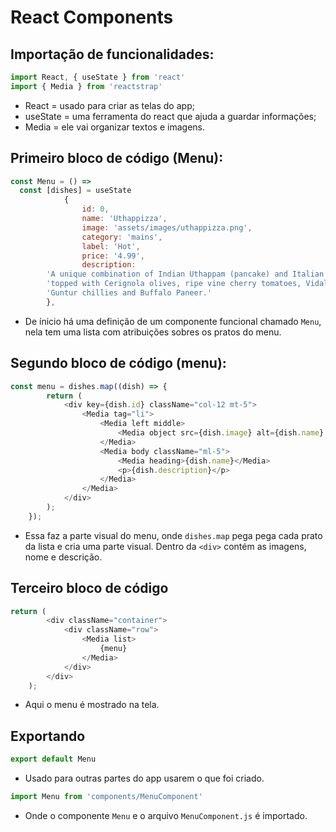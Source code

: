 # React Components

## Importação de funcionalidades:

```js
import React, { useState } from 'react'
import { Media } from 'reactstrap'
```
- React = usado para criar as telas do app;
- useState = uma ferramenta do react que ajuda a guardar informações;
- Media = ele vai organizar textos e imagens.

## Primeiro bloco de código (Menu):

```js
const Menu = () => 
  const [dishes] = useState
            {
                id: 0,
                name: 'Uthappizza',
                image: 'assets/images/uthappizza.png',
                category: 'mains',
                label: 'Hot',
                price: '4.99',
                description: 
        'A unique combination of Indian Uthappam (pancake) and Italian pizza, ' + 
        'topped with Cerignola olives, ripe vine cherry tomatoes, Vidalia onion, ' + 
        'Guntur chillies and Buffalo Paneer.'
        },
```

- De ínicio há uma definição de um componente funcional chamado `Menu`, nela tem uma lista com atribuições sobres os pratos do menu.

## Segundo bloco de código (menu):

```js
const menu = dishes.map((dish) => {
        return (
            <div key={dish.id} className="col-12 mt-5">
                <Media tag="li">
                    <Media left middle>
                        <Media object src={dish.image} alt={dish.name} />
                    </Media>
                    <Media body className="ml-5">
                        <Media heading>{dish.name}</Media>
                        <p>{dish.description}</p>
                    </Media>
                </Media>
            </div>
        );
    });
```

- Essa faz a parte visual do menu, onde `dishes.map` pega pega cada prato da lista e cria uma parte visual.
Dentro da `<div>` contém as imagens, nome e descrição.

## Terceiro bloco de código 

```js
return (
        <div className="container">
            <div className="row">
                <Media list>
                    {menu}
                </Media>
            </div>
        </div>
    );
```

- Aqui o menu é mostrado na tela.

## Exportando

```js
export default Menu
```
- Usado para outras partes do app usarem o que foi criado.

```js
import Menu from 'components/MenuComponent'
```
- Onde o componente `Menu` e o arquivo `MenuComponent.js` é importado.
